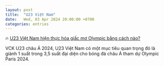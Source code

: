 ```yaml
---
layout: post
title:  "U23 Việt Nam"
date:   Wed, 03 Apr 2024 20:00:00 +0700
categories: entries
---
```

🔥 [U23 Việt Nam hiện thực hóa giấc mơ Olympic bằng cách nào?](https://baobariavungtau.com.vn/the-thao/202404/u23-viet-nam-hien-thuc-hoa-giac-mo-olympic-bang-cach-nao-1007036/)

VCK U23 châu Á 2024, U23 Việt Nam có một mục tiêu quan trọng đó là giành 1 suất trong 3,5 suất đại diện cho bóng đá châu Á tham dự Olympic Paris 2024.


